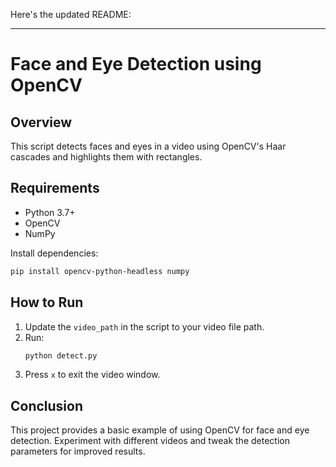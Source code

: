 Here's the updated README:

---

# Face and Eye Detection using OpenCV

## Overview
This script detects faces and eyes in a video using OpenCV's Haar cascades and highlights them with rectangles.

## Requirements
- Python 3.7+
- OpenCV
- NumPy

Install dependencies:
```bash
pip install opencv-python-headless numpy
```

## How to Run
1. Update the `video_path` in the script to your video file path.
2. Run:
   ```bash
   python detect.py
   ```
3. Press `x` to exit the video window.

## Conclusion
This project provides a basic example of using OpenCV for face and eye detection. Experiment with different videos and tweak the detection parameters for improved results.

